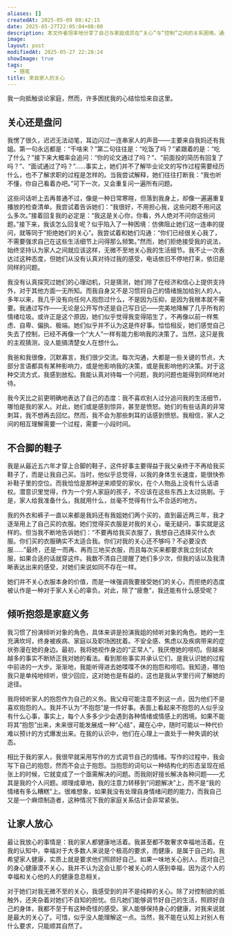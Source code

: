 ```yaml
---
aliases: []
createdAt: 2025-05-09 08:42:15
date: 2025-05-27T22:05:04+08:00
description: 本文作者坦率地分享了自己与家庭成员在“关心”与“控制”之间的关系困境。通过具体的生活细节和情感反应，剖析了家人看似关怀实则忽视个人边界的行为模式，包括反复询问生活进展、代为购置私人物品、情绪依附等问题。作者表达了对个人空间、情绪表达和自主选择的尊重诉求，同时指出自己通过写作处理情绪、维系家庭关系的方式。文章最终强调，相较于过度干涉的关心，更希望家人能够保持身心健康，这才是真正让人安心的家庭状态。
image: 
layout: post
modifiedAt: 2025-05-27 22:28:24
showImage: true
tags:
  - 随笔
title: 来自家人的关心
---
```


我一向抵触谈论家庭，然而，许多困扰我的心结恰恰来自这里。

## 关心还是盘问

我愣了很久，迟迟无法动笔，耳边闪过一连串家人的声音——主要来自我妈还有我姐。第一句永远都是：“干啥来？”第二句往往是：“吃饭了吗？”紧跟着的是：“吃了什么？”接下来大概率会追问：“你的论文通过了吗？”、“前面投的简历有回复了吗？”、“面试通过了吗？”……事实上，她们并不了解毕业论文的写作过程需要经历什么，也不了解求职的过程是怎样的。当我尝试解释，她们往往打断我：“我也听不懂，你自己看着办吧。”可下一次，又会重复问一遍所有问题。

这些问话听上去再普通不过，像是一种日常寒暄，但落到我身上，却像一遍遍重复播放的检查清单。我尝试着告诉她们：“我很好，不用担心我，这些问题不用问这么多次。”接着回复我的必定是：“我这是关心你，你看，外人绝对不问你这些问题。”接下来，我该怎么回复呢？似乎陷入了一种困境：仿佛阻止她们这一连串的提问，就等同于“拒绝她们的关心”。我尝试着和她们沟通：“你们已经很关心我了，不需要强求自己在这些生活细节上问得那么频繁。”然而，她们拒绝接受我的说法，始终坚持认为家人之间就应该这样，无微不至地关心我的生活细节。我不止一次表达过这种态度，但她们从没有认真对待过我的感受，电话依旧不停地打来，依旧是同样的问题。

我没有认真探究过她们的心理动机，只是猜测，她们除了在经济和信心上提供支持外，对于其他方面一无所知。而我自身又不是习惯将自己的情绪施加给别人的人。多年以来，我几乎没有向任何人抱怨过什么，不是因为压抑，是因为我根本就不需要。我通过写作——无论是公开写作还是自己写日记——完美地降解了几乎所有的情绪垃圾。或许正是这个原因，她们似乎觉得我变得陌生了，不再像以前一样焦虑、自卑、偏执、极端。她们似乎并不认为这是件好事。恰恰相反，她们感觉自己失去了控制，已经不再像一个“大人”一样有能力影响我的决策了。当然，这只是我的主观猜测，没人能搞清楚女人在想什么。

我爸和我很像，沉默寡言，我们很少交流。每次沟通，大都是一些关键的节点，大部分言语都具有某种影响力，或是他影响我的决策，或是我影响他的决策。对于这种交流方式，我感到放松。我能认真对待每一个问题，我的问题也能得到同样地对待。

我今天比之前更明确地表达了自己的态度：我不喜欢别人过分追问我的生活细节，哪怕是我的家人。对此，她们或是感到惊异，甚至是愤怒。她们的有些话真的非常刺耳，我不想再去回忆。然而，我不会为那些刺耳的话感到愤怒。我相信，家人之间的相互理解需要一个过程，需要一小段时间。

## 不合脚的鞋子

我是从最近五六年才穿上合脚的鞋子，这件好事主要得益于我父亲终于不再给我买鞋子了，而是让我自己买。当时，他似乎总觉得，以我的身体生长速度，能很快弥补鞋子里的空位。而我恰恰是那种逆来顺受的家伙，在个人物品上没有什么话语权。潜意识里觉得，作为一个穷人家庭的孩子，不应该在这些东西上太过挑剔。于是，家人给我准备什么，我就用什么，丝毫不觉得有什么不合适的地方。

我的外衣和裤子一直以来都是我妈还有我姐她们两个买的，直到最近两三年，我才逐渐用上了自己买的衣服。她们觉得买衣服是对我的关心，毫无疑问，事实就是这样的。但当我不断地告诉她们：“不要再给我买衣服了，我想自己选择买什么衣服。你们买的衣服确实不太适合我。你们对我的关心还不够吗？不必要没衣服……”最终，还是一而再、再而三地买衣服，而且每次买来都要求我立刻试衣服，如果合适的话就穿这件。我数不清自己提醒了她们多少次，但我的话以及我清晰表达出来的感受，对她们来说如同不存在一样。

她们并不关心衣服本身的价值，而是一味强调我要接受她们的关心，而拒绝的态度被认作是一种对于家人关心的辜负。对此，除了“疲惫”，我还能有什么感受呢？

## 倾听抱怨是家庭义务

我习惯了扮演倾听对象的角色，具体来讲是扮演我姐的倾听对象的角色。她的一生充满坎坷，终身被疾病、家庭以及职场困扰着。不安全感、焦虑以及疾病带来的症状弥漫在她的身边。最初，我将她视作身边的“正常人”，我厌倦她的唠叨。但越来越多的事实不断矫正我对她的看法。看到那些事实并承认它们，是我认识她的过程中前进的一大步。渐渐地，我能听得进去她喋喋不休的抱怨和唠叨。我知道，哪怕我只是单纯地倾听，很少回应，这对她也是有益的，这也是我从字里行间了解她的途径。

我将倾听家人的抱怨作为自己的义务。我父母可能注意不到这一点，因为他们不是喜欢抱怨的人。我并不认为“不抱怨”是一件好事。表面上看起来不抱怨的人似乎没有什么心事，事实上，每个人多多少少会遇到各种情绪或情感上的困境。如果不能将其“抱怨”出来，未来很可能发展成一种“心结”，藏在心中，随时可能以一种代价难以预计的方式爆发出来。在我的认识中，他们在心理上一直处于一种失调的状态。

相比于我的家人，我很早就采用写作的方式调节自己的情绪。写作的过程中，我会写下自己的抱怨，然而不会止于抱怨。当抱怨的词句以一种结构化的形态呈现在纸张上的时候，它就变成了一个亟需解决的问题。而我刚好擅长解决各种问题——尤其是我的个人问题。顺理成章地，我的注意力转移到“问题解决”上，而不是“我的情绪有多么糟糕”上。很难想象，如果我没有处理自身情绪问题的能力，而我自己又是一个麻烦制造者，这种情况下我的家庭关系估计会非常紧张。

## 让家人放心

最让我放心的事情是：我的家人都健康地活着。我甚至都不敢奢求幸福地活着。在我的认知中，幸福对于大多数人来说是个极高的要求，而健康，是属于自己的。我希望家人健康，实质上就是要求他们照顾好自己。如果一味地关心别人，而对自己的身心健康漠不关心，我并不认为这会让那个被关心的人感到幸福，因为这个人的幸福和关心他的人的健康息息相关。

对于她们对我无微不至的关心，我感受到的并不是纯粹的关心。除了对控制欲的抵触外，还夹杂着对她们不自知的担忧。但凡她们能够调节好自己的生活，照顾好自己的身体，我都不至于有这种奇怪的感受。家人能够保持身心的健康，对我来说就是最大的关心了。可惜，似乎没人能理解这一点。当然，我不能在认知上对别人有什么要求，只能顺其自然了。
